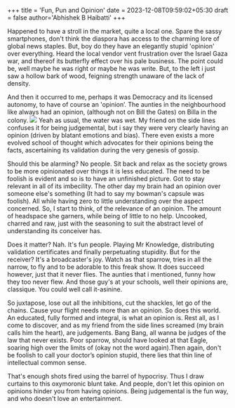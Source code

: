 +++
title = 'Fun, Pun and Opinion'
date = 2023-12-08T09:59:02+05:30
draft = false
author='Abhishek B Haibatti'
+++

Happened to have a stroll in the market, quite a local one. Spare the sassy smartphones, don't think the diaspora has access to the charming lore of global news staples. But, boy do they have an elegantly stupid 'opinion' over everything. Heard the local vendor vent frustration over the Israel Gaza war, and thereof its butterfly effect over his pale business. The point could be, well maybe he was right or maybe he was write. But, to the left i just saw a hollow bark of wood, feigning strength unaware of the lack of density.

And then it occurred to me, perhaps it was Democracy and its licensed autonomy, to have of course an 'opinion’. The aunties in the neighbourhood like always had an opinion, (although not on Bill the Gates) on Billa in the colony.
![](https://i0.wp.com/kevinspear.com/wp-content/uploads/2017/11/3059-Cartoon.jpg?w=850&ssl=1)
Yeah as usual, the water was wet. My friend on the side lines confuses it for being judgemental, but i say they were very clearly having an opinion (driven by blatant emotions and bias). There even exists a more evolved school of thought which advocates for their opinions being the facts, ascertaining its validation during the very genesis of gossip.


Should this be alarming? No people. Sit back and relax as the society grows to be more opinionated over things it is less educated. The need to be foolish is evident and so is to have an unfinished picture. Got to stay relevant in all of its imbecility. The other day my brain had an opinion over someone else's something (It had to say my bowman's capsule was foolish). All while having zero to little understanding over the aspect concerned. So, I start to think, of the relevance of an opinion. The amount of headspace she garners, while being of little to no help. Uncooked, charred and raw, just with the seasoning to suit the abstract level of understanding its conceiver has.

Does it matter? Nah. It's fun people. Playing Mr Knowledge, distributing validation certificates and finally perpetuating stupidity. But for the receiver? It's a broadcaster's joy. Watch as that sparrow, tries in all the narrow, to fly and to be adorable to this freak show. It does succeed however, just that it never flies. The aunties that i mentioned, funny how they too never flew. And those guy's at your schools, well their opinions are, classique. You could well call it-asinine.

So juxtapose, lose out all the inhibitions, cut the shackles, let go of the chains. Cause your flight needs more than an opinion. So does this world. An educated, fully formed and integral, is what an opinion is. Rest all, as I come to discover, and as my friend from the side lines screamed (my brain calls him the heart), are judgements. Bang Bang, all wanna be judges of the law that never exists. Poor sparrow, should have looked at that Eagle, soaring high over the limits of (okay not the word again).Then again, don't be foolish to call your doctor’s opinion stupid, there lies that thin line of intellectual common sense. 
       
That's enough shots fired using the barrel of hypocrisy. Thus I draw curtains to this oxymoronic blunt take. And people, don't let this opinion on opinions hinder you from having opinions. Being judgemental is the fun way, and who doesn't love an entertainment.
